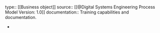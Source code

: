 type:: [[Business object]]
source:: [[@Digital Systems Engineering Process Model Version: 1.0]]
documentation:: Training capabilities and documentation.

-